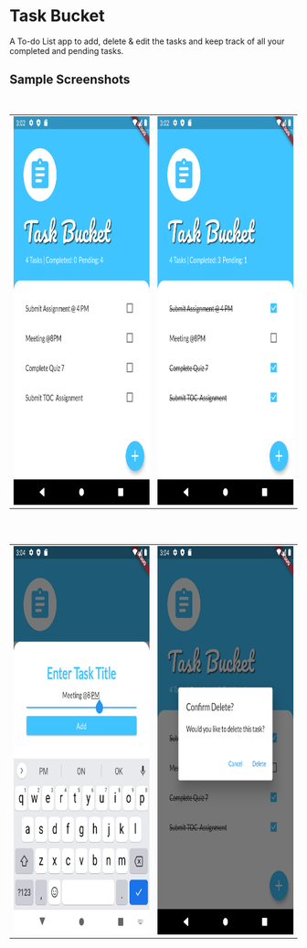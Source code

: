 # Task Bucket

A To-do List app to add, delete & edit the tasks and keep track of all your completed and pending tasks.

## Sample Screenshots

<table>
  <tr>
    <td><img src="images/Screenshot1.png" width=400 height=680></td>
    <br>
    <td><img src="images/Screenshot2.png" width=400 height=680></td>
  </tr>
</table>
</br>
<table>
  <tr>
    <td><img src="images/Screenshot3.png" width=400 height=680></td>
    <br>
    <td><img src="images/Screenshot4.png" width=400 height=680></td>
  </tr>
</table>
